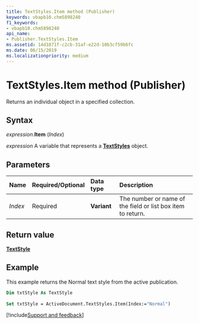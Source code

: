 ```yaml
---
title: TextStyles.Item method (Publisher)
keywords: vbapb10.chm5898240
f1_keywords:
- vbapb10.chm5898240
api_name:
- Publisher.TextStyles.Item
ms.assetid: 14d1871f-c2cb-31af-e22d-10b3cf59b6fc
ms.date: 06/15/2019
ms.localizationpriority: medium
---
```



# TextStyles.Item method (Publisher)

Returns an individual object in a specified collection.


## Syntax

_expression_.**Item** (_Index_)

_expression_ A variable that represents a **[TextStyles](Publisher.TextStyles.md)** object.


## Parameters

|Name|Required/Optional|Data type|Description|
|:-----|:-----|:-----|:-----|
|_Index_|Required| **Variant**|The number or name of the field or list box item to return.|

## Return value

**[TextStyle](Publisher.TextStyle.md)**


## Example

This example returns the Normal text style from the active publication.

```vb
Dim txtStyle As TextStyle 
 
Set txtStyle = ActiveDocument.TextStyles.Item(Index:="Normal")
```

[!include[Support and feedback](~/includes/feedback-boilerplate.md)]